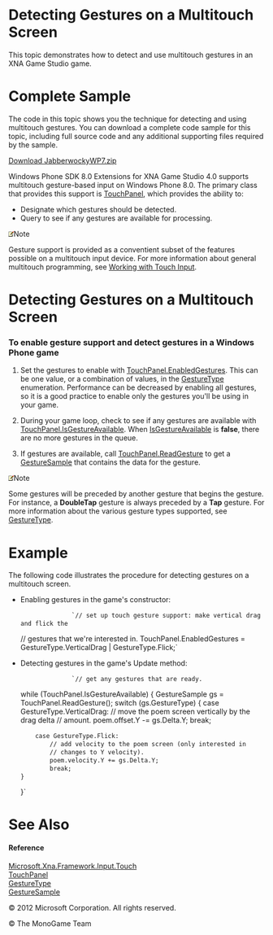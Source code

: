 

# Detecting Gestures on a Multitouch Screen

This topic demonstrates how to detect and use multitouch gestures in an XNA Game Studio game.

# Complete Sample

The code in this topic shows you the technique for detecting and using multitouch gestures. You can download a complete code sample for this topic, including full source code and any additional supporting files required by the sample.

[Download JabberwockyWP7.zip](http://go.microsoft.com/fwlink/?LinkId=258711)

Windows Phone SDK 8.0 Extensions for XNA Game Studio 4.0 supports multitouch gesture-based input on Windows Phone 8.0. The primary class that provides this support is [TouchPanel](xref:MXFIxref:TouchPanel), which provides the ability to:

*   Designate which gestures should be detected.
*   Query to see if any gestures are available for processing.

![](note.gif)Note

Gesture support is provided as a conventient subset of the features possible on a multitouch input device. For more information about general multitouch programming, see [Working with Touch Input](Input_HowTo_UseMultiTouchInput.md).

# Detecting Gestures on a Multitouch Screen

### To enable gesture support and detect gestures in a Windows Phone game

1.  Set the gestures to enable with [TouchPanel.EnabledGestures](xref:Microsoft.Xna.Framework.Input.Touch.TouchPanel.EnabledGestures). This can be one value, or a combination of values, in the [GestureType](xref:Microsoft.Xna.Framework.Input.Touch.GestureType) enumeration. Performance can be decreased by enabling all gestures, so it is a good practice to enable only the gestures you'll be using in your game.
    
2.  During your game loop, check to see if any gestures are available with [TouchPanel.IsGestureAvailable](xref:Microsoft.Xna.Framework.Input.Touch.TouchPanel.IsGestureAvailable). When [IsGestureAvailable](xref:Microsoft.Xna.Framework.Input.Touch.TouchPanel.IsGestureAvailable) is **false**, there are no more gestures in the queue.
    
3.  If gestures are available, call [TouchPanel.ReadGesture](xref:Microsoft.Xna.Framework.Input.Touch.TouchPanel.ReadGesture) to get a [GestureSample](xref:Microsoft.Xna.Framework.Input.Touch.GestureSample) that contains the data for the gesture.
    

![](note.gif)Note

Some gestures will be preceded by another gesture that begins the gesture. For instance, a **DoubleTap** gesture is always preceded by a **Tap** gesture. For more information about the various gesture types supported, see [GestureType](xref:Microsoft.Xna.Framework.Input.Touch.GestureType).

# Example

The following code illustrates the procedure for detecting gestures on a multitouch screen.

*   Enabling gestures in the game's constructor:
    
                      `// set up touch gesture support: make vertical drag and flick the
    // gestures that we're interested in.
    TouchPanel.EnabledGestures =
        GestureType.VerticalDrag | GestureType.Flick;`
                    
    
*   Detecting gestures in the game's Update method:
    
                      `// get any gestures that are ready.
    while (TouchPanel.IsGestureAvailable)
    {
        GestureSample gs = TouchPanel.ReadGesture();
        switch (gs.GestureType)
        {
            case GestureType.VerticalDrag:
                // move the poem screen vertically by the drag delta
                // amount.
                poem.offset.Y -= gs.Delta.Y;
                break;
    
            case GestureType.Flick:
                // add velocity to the poem screen (only interested in
                // changes to Y velocity).
                poem.velocity.Y += gs.Delta.Y;
                break;
        }
    }`
                    
    

# See Also

#### Reference

[Microsoft.Xna.Framework.Input.Touch](xref:Microsoft.Xna.Framework.Input.Touch)  
[TouchPanel](xref:MXFIxref:TouchPanel)  
[GestureType](xref:Microsoft.Xna.Framework.Input.Touch.GestureType)  
[GestureSample](xref:Microsoft.Xna.Framework.Input.Touch.GestureSample)  

© 2012 Microsoft Corporation. All rights reserved.  

© The MonoGame Team